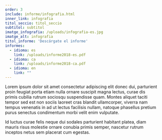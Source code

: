 ```yaml
---
order: 3
include: informe/infografia.html
inner_link: infografia
titol_seccio: titol_seccio
subtitol: subtitol
imatge_infografia: /uploads/infografia-es.jpg
imatge_alt: infografia
titol_informe: 'Descárgate el informe'
informes:
  - idioma: es
    link: /uploads/informe2018-es.pdf
  - idioma: ca
    link: /uploads/informe2018-ca.pdf
  - idioma: en
    link: ""
---
```

Lorem ipsum dolor sit amet consectetur adipiscing elit donec dui, parturient proin feugiat porta etiam nulla ornare suscipit magna lectus, curae dis primis cubilia rutrum sociosqu suspendisse quam. Montes aliquet taciti tempor sed est non sociis laoreet cras blandit ullamcorper, viverra nam tempus venenatis in ad ut lectus facilisis nullam, natoque phasellus pretium purus senectus condimentum morbi velit enim vulputate.

Id luctus curae felis neque dui sodales parturient habitant platea, diam mauris risus molestie ornare conubia primis semper, nascetur rutrum inceptos netus sem placerat cum egestas.
